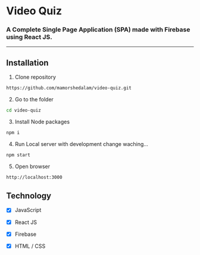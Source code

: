 # Video Quiz
### A Complete Single Page Application (SPA) made with Firebase using React JS.  
---

## Installation

1. Clone repository

```bash
https://github.com/mamorshedalam/video-quiz.git
```

2. Go to the folder

```bash
cd video-quiz
```

3. Install Node packages

```bash
npm i
```

4. Run Local server with development change waching...

```bash
npm start
```

5. Open browser

```bash
http://localhost:3000
```

## Technology

- [x] JavaScript
- [x] React JS
- [x] Firebase
- [x] HTML / CSS

